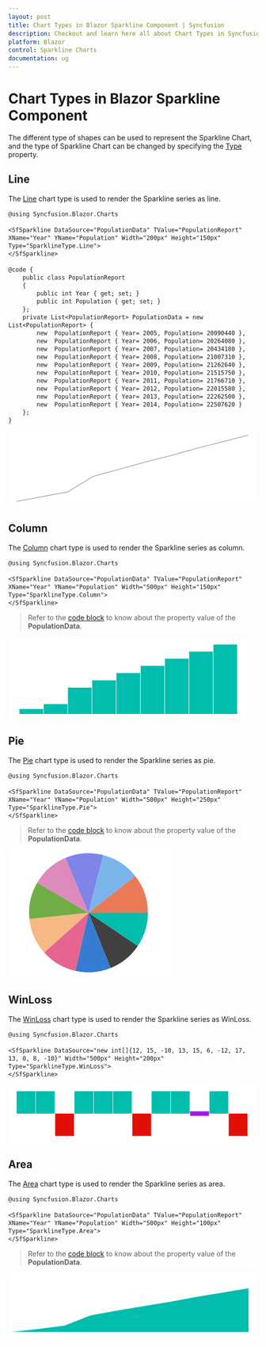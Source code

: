 ```yaml
---
layout: post
title: Chart Types in Blazor Sparkline Component | Syncfusion
description: Checkout and learn here all about Chart Types in Syncfusion Blazor Sparkline component and much more.
platform: Blazor
control: Sparkline Charts
documentation: ug
---
```


# Chart Types in Blazor Sparkline Component

The different type of shapes can be used to represent the Sparkline Chart, and the type of Sparkline Chart can be changed by specifying the [Type](https://help.syncfusion.com/cr/blazor/Syncfusion.Blazor.Charts.SfSparkline-1.html#Syncfusion_Blazor_Charts_SfSparkline_1_Type) property.

## Line

The [Line](https://help.syncfusion.com/cr/blazor/Syncfusion.Blazor.Charts.SparklineType.html#Syncfusion_Blazor_Charts_SparklineType_Line) chart type is used to render the Sparkline series as line.

```cshtml
@using Syncfusion.Blazor.Charts

<SfSparkline DataSource="PopulationData" TValue="PopulationReport" XName="Year" YName="Population" Width="200px" Height="150px" Type="SparklineType.Line">
</SfSparkline>

@code {
    public class PopulationReport
    {
        public int Year { get; set; }
        public int Population { get; set; }
    };
    private List<PopulationReport> PopulationData = new List<PopulationReport> {
        new  PopulationReport { Year= 2005, Population= 20090440 },
        new  PopulationReport { Year= 2006, Population= 20264080 },
        new  PopulationReport { Year= 2007, Population= 20434180 },
        new  PopulationReport { Year= 2008, Population= 21007310 },
        new  PopulationReport { Year= 2009, Population= 21262640 },
        new  PopulationReport { Year= 2010, Population= 21515750 },
        new  PopulationReport { Year= 2011, Population= 21766710 },
        new  PopulationReport { Year= 2012, Population= 22015580 },
        new  PopulationReport { Year= 2013, Population= 22262500 },
        new  PopulationReport { Year= 2014, Population= 22507620 }
    };
}
```

![Blazor Line Sparkline](images/SparklineTypes/blazor-line-sparkline.png)

## Column

The [Column](https://help.syncfusion.com/cr/blazor/Syncfusion.Blazor.Charts.SparklineType.html#Syncfusion_Blazor_Charts_SparklineType_Column) chart type is used to render the Sparkline series as column.

```cshtml
@using Syncfusion.Blazor.Charts

<SfSparkline DataSource="PopulationData" TValue="PopulationReport" XName="Year" YName="Population" Width="500px" Height="150px" Type="SparklineType.Column">
</SfSparkline>
```

> Refer to the [code block](#line) to know about the property value of the **PopulationData**.

![Blazor Column Sparkline](images/SparklineTypes/blazor-column-sparkline.png)

## Pie

The [Pie](https://help.syncfusion.com/cr/blazor/Syncfusion.Blazor.Charts.SparklineType.html#Syncfusion_Blazor_Charts_SparklineType_Pie) chart type is used to render the Sparkline series as pie.

```cshtml
@using Syncfusion.Blazor.Charts

<SfSparkline DataSource="PopulationData" TValue="PopulationReport" XName="Year" YName="Population" Width="500px" Height="250px" Type="SparklineType.Pie">
</SfSparkline>
```

> Refer to the [code block](#line) to know about the property value of the **PopulationData**.

![Blazor Pie Sparkline](images/SparklineTypes/blazor-pie-sparkline.png)

## WinLoss

The [WinLoss](https://help.syncfusion.com/cr/blazor/Syncfusion.Blazor.Charts.SparklineType.html#Syncfusion_Blazor_Charts_SparklineType_WinLoss) chart type is used to render the Sparkline series as WinLoss.

```cshtml
@using Syncfusion.Blazor.Charts

<SfSparkline DataSource="new int[]{12, 15, -10, 13, 15, 6, -12, 17, 13, 0, 8, -10}" Width="500px" Height="200px" Type="SparklineType.WinLoss">
</SfSparkline>
```

![Blazor WinLoss Sparkline](images/SparklineTypes/blazor-winloss-sparkline.png)

## Area

The [Area](https://help.syncfusion.com/cr/blazor/Syncfusion.Blazor.Charts.SparklineType.html#Syncfusion_Blazor_Charts_SparklineType_Area) chart type is used to render the Sparkline series as area.

```cshtml
@using Syncfusion.Blazor.Charts

<SfSparkline DataSource="PopulationData" TValue="PopulationReport" XName="Year" YName="Population" Width="500px" Height="100px" Type="SparklineType.Area">
</SfSparkline>
```

> Refer to the [code block](#line) to know about the property value of the **PopulationData**.

![Blazor Area Sparkline](images/SparklineTypes/blazor-area-sparkline.png)
